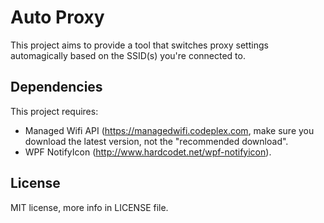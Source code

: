 # Auto Proxy

This project aims to provide a tool that switches proxy settings automagically based on the SSID(s) you're connected to.

## Dependencies

This project requires:

* Managed Wifi API (https://managedwifi.codeplex.com, make sure you download the latest version, not the "recommended download".
* WPF NotifyIcon (http://www.hardcodet.net/wpf-notifyicon).

## License

MIT license, more info in LICENSE file.
